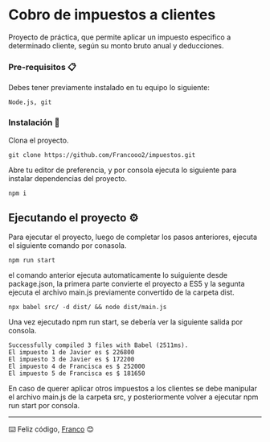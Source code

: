 # Cobro de impuestos a clientes

Proyecto de práctica, que permite aplicar un impuesto especifico a determinado cliente, según su monto bruto anual y deducciones.


### Pre-requisitos 📋

Debes tener previamente instalado en tu equipo lo siguiente:

```
Node.js, git
```

### Instalación 🔧

Clona el proyecto.

```
git clone https://github.com/Francooo2/impuestos.git
```

Abre tu editor de preferencia, y por consola ejecuta lo siguiente para instalar dependencias del proyecto.

```
npm i
```

## Ejecutando el proyecto ⚙️

Para ejecutar el proyecto, luego de completar los pasos anteriores, ejecuta el siguiente comando por conasola.

```
npm run start
```

el comando anterior ejecuta automaticamente lo suiguiente desde package.json, la primera parte convierte el proyecto a ES5 y la segunta ejecuta el archivo main.js previamente convertido de la carpeta dist.

```
npx babel src/ -d dist/ && node dist/main.js
```

Una vez ejecutado npm run start, se debería ver la siguiente salida por consola.

```
Successfully compiled 3 files with Babel (2511ms).
El impuesto 1 de Javier es $ 226800
El impuesto 3 de Javier es $ 172200
El impuesto 4 de Francisca es $ 252000
El impuesto 5 de Francisca es $ 181650
```

En caso de querer aplicar otros impuestos a los clientes se debe manipular el archivo main.js de la carpeta src, y posteriormente volver a ejecutar npm run start por consola.

---
⌨️ Feliz código, [Franco](https://github.com/Francooo2) 😊